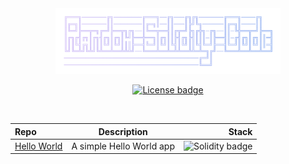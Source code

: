 <div align="center">
  <a href="https://github.com/ahzsec/random-solidity-code">
    <img src="preview/logo.png" alt="Logo" width="360">
  </a>

  <p align="center">
    <a href="https://github.com/ahzsec/random-web-code/blob/main/LICENSE.md">
        <img src="https://img.shields.io/badge/License-MIT-b3b0f4" alt="License badge" width="75">
    </a>
  </p>

  </br>

  | Repo      | Description | Stack     |
| :---        |    :----:   |          ---: |
| [Hello World](https://github.com/ahzsec/random-solidity-code/tree/main/bloom) | A simple Hello World app | <img src="https://img.shields.io/badge/Solidity-%23363636.svg?style=for-the-badge&logo=solidity&logoColor=white" alt="Solidity badge" width="66"> |

</div>